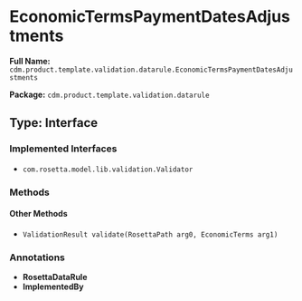 # EconomicTermsPaymentDatesAdjustments

**Full Name:** `cdm.product.template.validation.datarule.EconomicTermsPaymentDatesAdjustments`

**Package:** `cdm.product.template.validation.datarule`

## Type: Interface

### Implemented Interfaces

- `com.rosetta.model.lib.validation.Validator`

### Methods

#### Other Methods

- `ValidationResult validate(RosettaPath arg0, EconomicTerms arg1)`

### Annotations

- **RosettaDataRule**
- **ImplementedBy**

